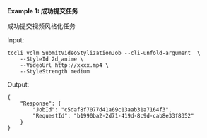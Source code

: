 **Example 1: 成功提交任务**

成功提交视频风格化任务

Input: 

```
tccli vclm SubmitVideoStylizationJob --cli-unfold-argument  \
    --StyleId 2d_anime \
    --VideoUrl http://xxxx.mp4 \
    --StyleStrength medium
```

Output: 
```
{
    "Response": {
        "JobId": "c5daf8f7077d41a69c13aab31a7164f3",
        "RequestId": "b1990ba2-2d71-419d-8c9d-cab8e33f8352"
    }
}
```

